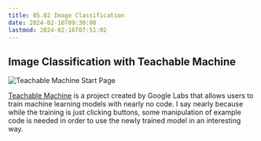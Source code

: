 ```yaml
---
title: 05.02 Image Classification
date: 2024-02-16T09:30:00
lastmod: 2024-02-16T07:51:02
---
```


## Image Classification with Teachable Machine

![Teachable Machine Start Page](https://whatmakeart.com/courses/programming-for-artists/2024-spring/05-machine-learning-training-models/05-02-image-classification/)

[Teachable Machine](https://teachablemachine.withgoogle.com/) is a project created by Google Labs that allows users to train machine learning models with nearly no code. I say nearly because while the training is just clicking buttons, some manipulation of example code is needed in order to use the newly trained model in an interesting way.
